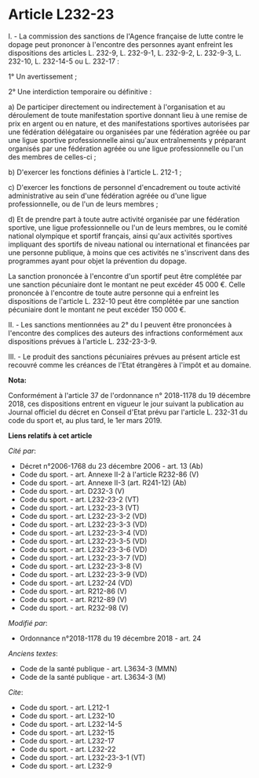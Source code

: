 # Article L232-23

I. - La commission des sanctions de l'Agence française de lutte contre le dopage peut prononcer à l'encontre des personnes
ayant enfreint les dispositions des articles L. 232-9, L. 232-9-1, L. 232-9-2, L. 232-9-3, L. 232-10, L. 232-14-5 ou L.
232-17 :

1° Un avertissement ;

2° Une interdiction temporaire ou définitive :

a) De participer directement ou indirectement à l'organisation et au déroulement de toute manifestation sportive donnant lieu
à une remise de prix en argent ou en nature, et des manifestations sportives autorisées par une fédération délégataire ou
organisées par une fédération agréée ou par une ligue sportive professionnelle ainsi qu'aux entraînements y préparant
organisés par une fédération agréée ou une ligue professionnelle ou l'un des membres de celles-ci ;

b) D'exercer les fonctions définies à l'article L. 212-1 ;

c) D'exercer les fonctions de personnel d'encadrement ou toute activité administrative au sein d'une fédération agréée ou
d'une ligue professionnelle, ou de l'un de leurs membres ;

d) Et de prendre part à toute autre activité organisée par une fédération sportive, une ligue professionnelle ou l'un de
leurs membres, ou le comité national olympique et sportif français, ainsi qu'aux activités sportives impliquant des sportifs
de niveau national ou international et financées par une personne publique, à moins que ces activités ne s'inscrivent dans
des programmes ayant pour objet la prévention du dopage.

La sanction prononcée à l'encontre d'un sportif peut être complétée par une sanction pécuniaire dont le montant ne peut
excéder 45 000 €. Celle prononcée à l'encontre de toute autre personne qui a enfreint les dispositions de l'article L. 232-10
peut être complétée par une sanction pécuniaire dont le montant ne peut excéder 150 000 €.

II. - Les sanctions mentionnées au 2° du I peuvent être prononcées à l'encontre des complices des auteurs des infractions
conformément aux dispositions prévues à l'article L. 232-23-3-9.

III. - Le produit des sanctions pécuniaires prévues au présent article est recouvré comme les créances de l'Etat étrangères à
l'impôt et au domaine.

**Nota:**

Conformément à l'article 37 de l'ordonnance n° 2018-1178 du 19 décembre 2018, ces dispositions entrent en vigueur le jour
suivant la publication au Journal officiel du décret en Conseil d'Etat prévu par l'article L. 232-31 du code du sport et, au
plus tard, le 1er mars 2019.

**Liens relatifs à cet article**

_Cité par_:

  - Décret n°2006-1768 du 23 décembre 2006 - art. 13 (Ab)
  - Code du sport. - art. Annexe II-2 à l'article R232-86 (V)
  - Code du sport. - art. Annexe II-3 (art. R241-12) (Ab)
  - Code du sport. - art. D232-3 (V)
  - Code du sport. - art. L232-23-2 (VT)
  - Code du sport. - art. L232-23-3 (VT)
  - Code du sport. - art. L232-23-3-2 (VD)
  - Code du sport. - art. L232-23-3-3 (VD)
  - Code du sport. - art. L232-23-3-4 (VD)
  - Code du sport. - art. L232-23-3-5 (VD)
  - Code du sport. - art. L232-23-3-6 (VD)
  - Code du sport. - art. L232-23-3-7 (VD)
  - Code du sport. - art. L232-23-3-8 (V)
  - Code du sport. - art. L232-23-3-9 (VD)
  - Code du sport. - art. L232-24 (VD)
  - Code du sport. - art. R212-86 (V)
  - Code du sport. - art. R212-89 (V)
  - Code du sport. - art. R232-98 (V)

_Modifié par_:

  - Ordonnance n°2018-1178 du 19 décembre 2018 - art. 24

_Anciens textes_:

  - Code de la santé publique - art. L3634-3 (MMN)
  - Code de la santé publique - art. L3634-3 (M)

_Cite_:

  - Code du sport. - art. L212-1
  - Code du sport. - art. L232-10
  - Code du sport. - art. L232-14-5
  - Code du sport. - art. L232-15
  - Code du sport. - art. L232-17
  - Code du sport. - art. L232-22
  - Code du sport. - art. L232-23-3-1 (VT)
  - Code du sport. - art. L232-9
